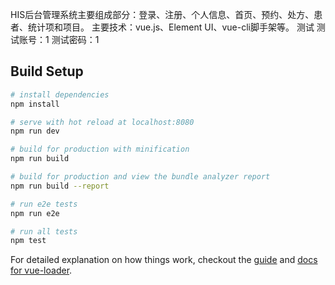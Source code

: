 HIS后台管理系统主要组成部分：登录、注册、个人信息、首页、预约、处方、患者、统计项和项目。
主要技术：vue.js、Element UI、vue-cli脚手架等。
测试
测试账号：1
测试密码：1

## Build Setup

``` bash
# install dependencies
npm install

# serve with hot reload at localhost:8080
npm run dev

# build for production with minification
npm run build

# build for production and view the bundle analyzer report
npm run build --report

# run e2e tests
npm run e2e

# run all tests
npm test
```

For detailed explanation on how things work, checkout the [guide](http://vuejs-templates.github.io/webpack/) and [docs for vue-loader](http://vuejs.github.io/vue-loader).
